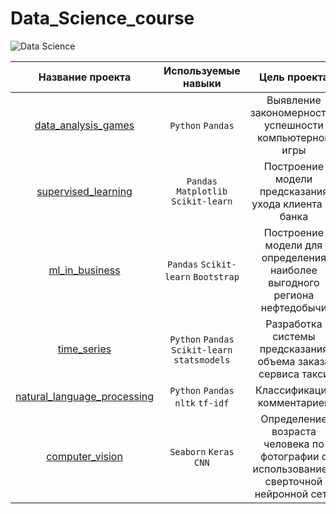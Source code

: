 # Data_Science_course

![Data Science](https://www.analyticsinsight.net/wp-content/uploads/2021/08/7-Benefits-of-Data-Science.jpg)

|      Название проекта      |      Используемые навыки    |  Цель проекта                |
| :--------------------:      | :---------------------:      |:---------------------------:|
| [data_analysis_games](https://github.com/natzhl/data_analysis_games) | `Python` `Pandas`  | Выявление закономерностей успешности компьютерной игры  |
| [supervised_learning](https://github.com/natzhl/supervised_learning) | `Pandas` `Matplotlib` `Scikit-learn`| Построение модели предсказания ухода клиента из банка |
| [ml_in_business](https://github.com/natzhl/ml_in_business) | `Pandas` `Scikit-learn` `Bootstrap` |Построение модели для определения наиболее выгодного региона нефтедобычи|
|[time_series](https://github.com/natzhl/time_series)     | `Python` `Pandas` `Scikit-learn` `statsmodels` |Разработка системы предсказания объема заказа сервиса такси|
|[natural_language_processing](https://github.com/natzhl/natural_language_processing)| `Python` `Pandas` `nltk` `tf-idf` | Классификация комментариев |
|[computer_vision](https://github.com/natzhl/Data_Science_course/tree/main/computer_vision)| `Seaborn` `Keras` `CNN` | Определение возраста человека по фотографии с использованием сверточной нейронной сети |
